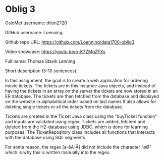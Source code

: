 Oblig 3
=======
OsloMet username: thlon2720

GitHub username: Loenning

Github repo URL: https://github.com/Loenning/data1700-oblig3

Video showcase: https://youtu.be/o-K7ZMgZFXs

Full name: Thomas Stavik Lønning

Short description (5-10 sentences):

In this assignment, the goal is to create a web application for ordering movie tickets.
The tickets are in this instance Java objects, and instead of having the tickets in an array on the server
the tickets are now stored in an ER database.
The tickets are then fetched from the database and displayed on the website in alphabetical order based on last names
It also allows for deleting single tickets or all the tickets from the database.

Tickets are created in the Ticket Java class using the "buyTicket function" and inputs are validated using regex.
Tickets are added, fetched and deleted from the H2-database using JDBC, which is done for learning purposes. 
The TicketRepository class includes all functions that interacts with the database using SQL segments

For some reason, the regex [a-åA-Å] did not include the character "øØ" which is why this is
written manually into the regex.
